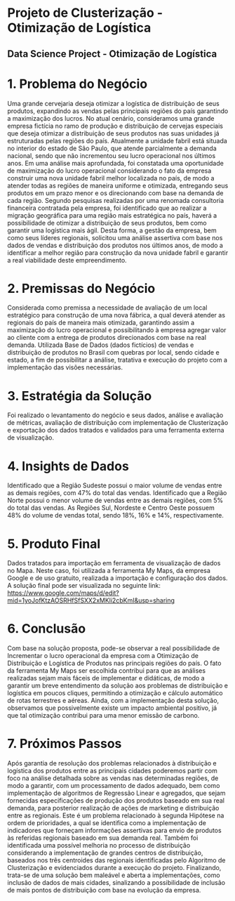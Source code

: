 # Projeto de Clusterização - Otimização de Logística

## Data Science Project - Otimização de Logística


# 1. Problema do Negócio
Uma grande cervejaria deseja otimizar a logística de distribuição de seus produtos, expandindo as vendas pelas principais regiões do país garantindo a maximização dos lucros.
No atual cenário, consideramos uma grande empresa fictícia no ramo de produção e distribuição de cervejas especiais que deseja otimizar a distribuição de seus produtos nas suas unidades já estruturadas pelas regiões do país.
Atualmente a unidade fabril está situada no interior do estado de São Paulo, que atende parcialmente a demanda nacional, sendo que não incrementou seu lucro operacional nos últimos anos. Em uma análise mais aprofundada, foi constatada uma oportunidade de maximização do lucro operacional considerando o fato da empresa construir uma nova unidade fabril melhor localizada no país, de modo a atender todas as regiões de maneira uniforme e otimizada, entregando seus produtos em um prazo menor e os direcionando com base na demanda de cada região.
Segundo pesquisas realizadas por uma renomada consultoria financeira contratada pela empresa, foi identificado que ao realizar a migração geográfica para uma região mais estratégica no país, haverá a possibilidade de otimizar a distribuição de seus produtos, bem como garantir uma logística mais ágil.
Desta forma, a gestão da empresa, bem como seus líderes regionais, solicitou uma análise assertiva com base nos dados de vendas e distribuição dos produtos nos últimos anos, de modo a identificar a melhor região para construção da nova unidade fabril e garantir a real viabilidade deste empreendimento.

# 2. Premissas do Negócio
Considerada como premissa a necessidade de avaliação de um local estratégico para construção de uma nova fábrica, a qual deverá atender as regionais do país de maneira mais otimizada, garantindo assim a maximização do lucro operacional e possibilitando à empresa agregar valor ao cliente com a entrega de produtos direcionados com base na real demanda.
Utilizada Base de Dados (dados fictícios) de vendas e distribuição de produtos no Brasil com quebras por local, sendo cidade e estado, a fim de possibilitar a análise, tratativa e execução do projeto com a implementação das visões necessárias.



# 3. Estratégia da Solução
Foi realizado o levantamento do negócio e seus dados, análise e avaliação de métricas, avaliação de distribuição com implementação de Clusterização e exportação dos dados tratados e validados para uma ferramenta externa de visualização.

# 4. Insights de Dados
Identificado que a Região Sudeste possui o maior volume de vendas entre as demais regiões, com 47% do total das vendas.
Identificado que a Região Norte possui o menor volume de vendas entre as demais regiões, com 5% do total das vendas.
As Regiões Sul, Nordeste e Centro Oeste possuem 48% do volume de vendas total, sendo 18%, 16% e 14%, respectivamente.

# 5. Produto Final
Dados tratados para importação em ferramenta de visualização de dados no Mapa.
Neste caso, foi utilizada a ferramenta My Maps, da empresa Google e de uso gratuito, realizada a importação e configuração dos dados. A solução final pode ser visualizada no seguinte link: https://www.google.com/maps/d/edit?mid=1yoJofKtzAOSRHfSfSXX2xMKli2cbKmI&usp=sharing

# 6. Conclusão
Com base na solução proposta, pode-se observar a real possibilidade de Incrementar o lucro operacional da empresa com a Otimização de Distribuição e Logística de Produtos nas principais regiões do país.
O fato da ferramenta My Maps ser escolhida contribui para que as análises realizadas sejam mais fáceis de implementar e didáticas, de modo a garantir um breve entendimento da solução aos problemas de distribuição e logística em poucos cliques, permitindo a otimização e cálculo automático de rotas terrestres e aéreas.
Ainda, com a implementação desta solução, observamos que possivelmente existe um impacto ambiental positivo, já que tal otimização contribui para uma menor emissão de carbono.

# 7. Próximos Passos
Após garantia de resolução dos problemas relacionados à distribuição e logística dos produtos entre as principais cidades poderemos partir com foco na análise detalhada sobre as vendas nas determinadas regiões, de modo a garantir, com um processamento de dados adequado, bem como implementação de algoritmos de Regressão Linear e agregados, que sejam fornecidas especificações de produção dos produtos baseado em sua real demanda, para posterior realização de ações de marketing e distribuição entre as regionais. Este é um problema relacionado à segunda Hipótese na ordem de prioridades, a qual se identifica como a implementação de indicadores que forneçam informações assertivas para envio de produtos às referidas regionais baseado em sua demanda real.
Também foi identificada uma possível melhoria no processo de distribuição considerando a implementação de grandes centros de distribuição, baseados nos três centroides das regionais identificadas pelo Algoritmo de Clusterização e evidenciados durante a execução do projeto.
Finalizando, trata-se de uma solução bem maleável e aberta a implementações, como inclusão de dados de mais cidades, sinalizando a possibilidade de inclusão de mais pontos de distribuição com base na evolução da empresa.
